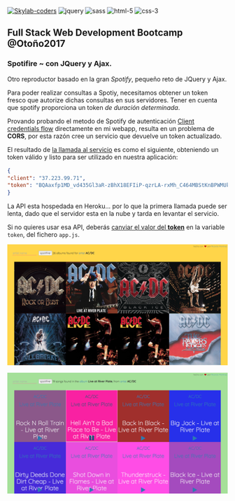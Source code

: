 [![Skylab-coders](https://mtzfactory.github.io/logos/png/skylab-coders.png)](http://www.skylabcoders.com/)
![jquery](https://mtzfactory.github.io/logos/png/jquery.png)
![sass](https://mtzfactory.github.io/logos/png/sass.png)
![html-5](https://mtzfactory.github.io/logos/png/html-5.png)
![css-3](https://mtzfactory.github.io/logos/png/css-3.png)

## Full Stack Web Development Bootcamp @Otoño2017

### Spotifire ~ con JQuery y Ajax.

Otro reproductor basado en la gran _Spotify_, pequeño reto de JQuery y  Ajax.

Para poder realizar consultas a Spotiy, necesitamos obtener un token fresco que autorize dichas consultas en sus servidores. Tener en cuenta que spotify proporciona un token _de duración determinada_.

Provando probando el metodo de Spotify de autenticación [Client credentials flow][credentials-flow] directamente en mi webapp, resulta en un problema de **CORS**, por esta razón cree un servicio que devuelve un token actualizado.

El resultado de [la llamada al servicio][mtz-api] es como el siguiente, obteniendo un token válido y listo para ser utilizado en nuestra aplicación:

```json
{
"client": "37.223.99.71",
"token": "BQAaxfp1MD_vd435Gl3aR-zBhX18EFIiP-qzrLA-rxMh_C464MBStKnBPWMUkY72tpMKQwxR650LazRcNx7WYg"
}
```

La API esta hospedada en Heroku... por lo que la primera llamada puede ser lenta, dado que el servidor esta en la nube y tarda en levantar el servicio.

Si no quieres usar esa API,  deberás [canviar el valor del **token**][spotify-token] en la variable ```token```, del fichero ```app.js```.

![artistas-screenshot-1](./img/screenshot-1.png)

![artistas-screenshot-1](./img/screenshot-2.png)

[credentials-flow]: https://developer.spotify.com/web-api/authorization-guide/#client-credentials-flow

[mtz-api]: https://whispering-tundra-41801.herokuapp.com/api/v1/mtzfactory

[spotify-token]: (https://developer.spotify.com/web-api/console/get-search-item/)